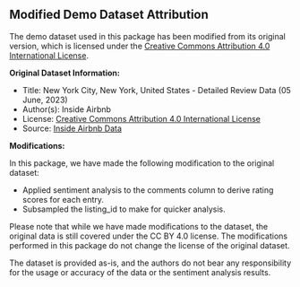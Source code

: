 ## Modified Demo Dataset Attribution

The demo dataset used in this package has been modified from its original version, which is licensed under the [Creative Commons Attribution 4.0 International License](https://creativecommons.org/licenses/by/4.0/).

**Original Dataset Information:**

- Title: New York City, New York, United States - Detailed Review Data (05 June, 2023)
- Author(s): Inside Airbnb
- License: [Creative Commons Attribution 4.0 International License](https://creativecommons.org/licenses/by/4.0/)
- Source: [Inside Airbnb Data](http://insideairbnb.com/get-the-data)

**Modifications:**

In this package, we have made the following modification to the original dataset:

- Applied sentiment analysis to the comments column to derive rating scores for each entry.
- Subsampled the listing_id to make for quicker analysis.

Please note that while we have made modifications to the dataset, the original data is still covered under the CC BY 4.0 license. The modifications performed in this package do not change the license of the original dataset.

The dataset is provided as-is, and the authors do not bear any responsibility for the usage or accuracy of the data or the sentiment analysis results.